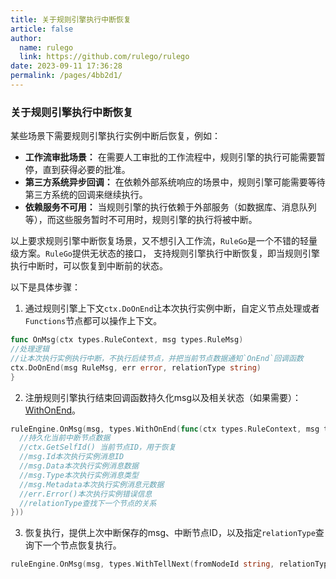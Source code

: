 ```yaml
---
title: 关于规则引擎执行中断恢复
article: false
author: 
  name: rulego
  link: https://github.com/rulego/rulego
date: 2023-09-11 17:36:28
permalink: /pages/4bb2d1/
---
```


### 关于规则引擎执行中断恢复

某些场景下需要规则引擎执行实例中断后恢复，例如：
- **工作流审批场景：** 在需要人工审批的工作流程中，规则引擎的执行可能需要暂停，直到获得必要的批准。
- **第三方系统异步回调：** 在依赖外部系统响应的场景中，规则引擎可能需要等待第三方系统的回调来继续执行。
- **依赖服务不可用：** 当规则引擎的执行依赖于外部服务（如数据库、消息队列等），而这些服务暂时不可用时，规则引擎的执行将被中断。

以上要求规则引擎中断恢复场景，又不想引入工作流，`RuleGo`是一个不错的轻量级方案。`RuleGo`提供无状态的接口，
支持规则引擎执行中断恢复，即当规则引擎执行中断时，可以恢复到中断前的状态。

以下是具体步骤：

1. 通过规则引擎上下文`ctx.DoOnEnd`让本次执行实例中断，自定义节点处理或者`Functions`节点都可以操作上下文。

```go
func OnMsg(ctx types.RuleContext, msg types.RuleMsg)
//处理逻辑
//让本次执行实例执行中断，不执行后续节点，并把当前节点数据通知`OnEnd`回调函数
ctx.DoOnEnd(msg RuleMsg, err error, relationType string)
}
```

2. 注册规则引擎执行结束回调函数持久化msg以及相关状态（如果需要）：[WithOnEnd](/pages/2bf5ef#RuleContextOption)。
```go
ruleEngine.OnMsg(msg, types.WithOnEnd(func(ctx types.RuleContext, msg types.RuleMsg, err error, relationType string) {
  //持久化当前中断节点数据
  //ctx.GetSelfId() 当前节点ID，用于恢复
  //msg.Id本次执行实例消息ID
  //msg.Data本次执行实例消息数据
  //msg.Type本次执行实例消息类型
  //msg.Metadata本次执行实例消息元数据
  //err.Error()本次执行实例错误信息
  //relationType查找下一个节点的关系
}))
```

3. 恢复执行，提供上次中断保存的msg、中断节点ID，以及指定`relationType`查询下一个节点恢复执行。
```go
ruleEngine.OnMsg(msg, types.WithTellNext(fromNodeId string, relationTypes ...string))
```